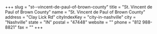+++
slug = "st--vincent-de-paul-of-brown-county"
title = "St. Vincent de Paul of Brown County"
name = "St. Vincent de Paul of Brown County"
address = "Clay Lick Rd"
cityIndexKey = "city-in-nashville"
city = "Nashville"
state = "IN"
postal = "47448"
website = ""
phone = "812 988-8821"
fax = ""
+++
